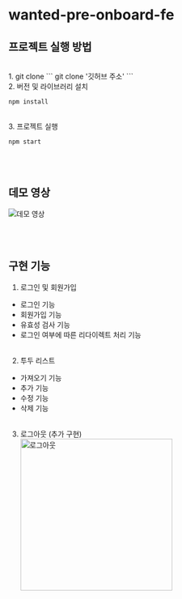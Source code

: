 # wanted-pre-onboard-fe

<h2>프로젝트 실행 방법</h2>
<br>
1. git clone
```
git clone '깃허브 주소'
```
<br>
2. 버전 및 라이브러리 설치

```
npm install
```

<br>
3. 프로젝트 실행

```
npm start
```

<br><br>

<h2>데모 영상</h2>
<img src="https://user-images.githubusercontent.com/66675699/185061970-f208b328-bbfb-42fc-a13f-92b1cba98556.gif" alt="데모 영상"/>

<br><br>

<h2>구현 기능</h2>

1. 로그인 및 회원가입

- 로그인 기능
- 회원가입 기능
- 유효성 검사 기능
- 로그인 여부에 따른 리다이렉트 처리 기능
  <br><br>

2. 투두 리스트

- 가져오기 기능
- 추가 기능
- 수정 기능
- 삭제 기능
  <br><br>

3. 로그아웃 (추가 구현)<br>
   <img width="300" src="https://user-images.githubusercontent.com/66675699/185062791-ba4277df-3b71-4684-a3c3-d6e58fe4086c.gif" alt="로그아웃"/>
